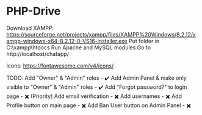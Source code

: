 # PHP-Drive

Download XAMPP: https://sourceforge.net/projects/xampp/files/XAMPP%20Windows/8.2.12/xampp-windows-x64-8.2.12-0-VS16-installer.exe
Put folder in C:\xampp\htdocs
Run Apache and MySQL modules
Go to http://localhost/chatapp/

Icons: https://fontawesome.com/v4/icons/

TODO:
Add "Owner" & "Admin" roles - ✔️
Add Admin Panel & make only visible to "Owner" & "Admin" roles - ✔️
Add "Forgot password?" to login page - ✖️ (Priority)
Add email verification - ✖️
Add usernames - ✖️
Add Profile button on main page - ✖️
Add Ban User button on Admin Panel - ✖️
